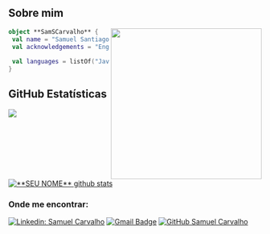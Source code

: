 ## Sobre mim

<img align="right" width="300" src="https://i2.wp.com/allhtaccess.info/wp-content/uploads/2018/03/programming.gif?fit=1281%2C716&ssl=1" />

```kotlin
object **SamSCarvalho** {
 val name = "Samuel Santiago de Carvalho"
 val acknowledgements = "Engenheiro de Software"
 
 val languages = listOf("Javascript", "Python", "React", "PHP") 
}
```

## **GitHub Estatísticas**

<a href="https://github.com/Gurupreet">
  <img align="center" src="https://github-readme-stats.vercel.app/api/top-langs/?username=SamSCarvalho&theme=dracula&hide_langs_below=1" />
</a>

<a href="https://github.com/Gurupreet">
 <img align="center" src="https://github-readme-stats.vercel.app/api?username=SamSCarvalho&show_icons=true&theme=dracula&line_height=27" alt="**SEU NOME** github stats"/>
</a>

<h3> Onde me encontrar: </h3> 

[![Linkedin: Samuel Carvalho](https://img.shields.io/badge/-samuelscarvalho-blue?style=flat-square&logo=Linkedin&logoColor=white&link=https://www.linkedin.com/in/samuel-scarvalho)](https://www.linkedin.com/in/samuel-scarvalho)
[![Gmail Badge](https://img.shields.io/badge/-sam.scarvalho17@gmail.com-006bed?style=flat-square&logo=Gmail&logoColor=white&link=mailto:sam.scarvalho17@gmail.com)](mailto:sam.scarvalho17@gmail.com)
[![GitHub Samuel Carvalho]( https://img.shields.io/github/followers/SamSCarvalho?label=follow&style=social)](https://github.com/SamSCarvalho)
